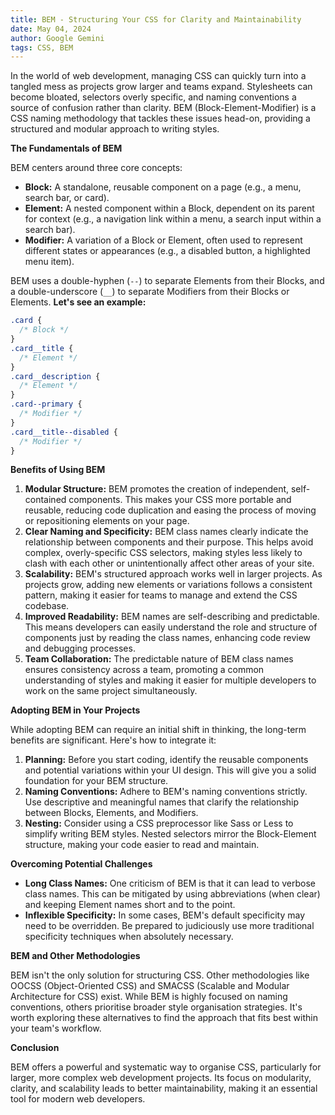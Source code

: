```yaml
---
title: BEM - Structuring Your CSS for Clarity and Maintainability
date: May 04, 2024
author: Google Gemini
tags: CSS, BEM
---
```


In the world of web development, managing CSS can quickly turn into a tangled mess as projects grow larger and teams expand. Stylesheets can become bloated, selectors overly specific, and naming conventions a source of confusion rather than clarity. BEM (Block-Element-Modifier) is a CSS naming methodology that tackles these issues head-on, providing a structured and modular approach to writing styles.

**The Fundamentals of BEM**

BEM centers around three core concepts:

- **Block:** A standalone, reusable component on a page (e.g., a menu, search bar, or card).
- **Element:** A nested component within a Block, dependent on its parent for context (e.g., a navigation link within a menu, a search input within a search bar).
- **Modifier:** A variation of a Block or Element, often used to represent different states or appearances (e.g., a disabled button, a highlighted menu item).

BEM uses a double-hyphen (`--`) to separate Elements from their Blocks, and a double-underscore (`__`) to separate Modifiers from their Blocks or Elements. **Let's see an example:**

```css
.card {
  /* Block */
}
.card__title {
  /* Element */
}
.card__description {
  /* Element */
}
.card--primary {
  /* Modifier */
}
.card__title--disabled {
  /* Modifier */
}
```

**Benefits of Using BEM**

1. **Modular Structure:** BEM promotes the creation of independent, self-contained components. This makes your CSS more portable and reusable, reducing code duplication and easing the process of moving or repositioning elements on your page.
2. **Clear Naming and Specificity:** BEM class names clearly indicate the relationship between components and their purpose. This helps avoid complex, overly-specific CSS selectors, making styles less likely to clash with each other or unintentionally affect other areas of your site.
3. **Scalability:** BEM's structured approach works well in larger projects. As projects grow, adding new elements or variations follows a consistent pattern, making it easier for teams to manage and extend the CSS codebase.
4. **Improved Readability:** BEM names are self-describing and predictable. This means developers can easily understand the role and structure of components just by reading the class names, enhancing code review and debugging processes.
5. **Team Collaboration:** The predictable nature of BEM class names ensures consistency across a team, promoting a common understanding of styles and making it easier for multiple developers to work on the same project simultaneously.

**Adopting BEM in Your Projects**

While adopting BEM can require an initial shift in thinking, the long-term benefits are significant. Here's how to integrate it:

1. **Planning:** Before you start coding, identify the reusable components and potential variations within your UI design. This will give you a solid foundation for your BEM structure.
2. **Naming Conventions:** Adhere to BEM's naming conventions strictly. Use descriptive and meaningful names that clarify the relationship between Blocks, Elements, and Modifiers.
3. **Nesting:** Consider using a CSS preprocessor like Sass or Less to simplify writing BEM styles. Nested selectors mirror the Block-Element structure, making your code easier to read and maintain.

**Overcoming Potential Challenges**

- **Long Class Names:** One criticism of BEM is that it can lead to verbose class names. This can be mitigated by using abbreviations (when clear) and keeping Element names short and to the point.
- **Inflexible Specificity:** In some cases, BEM's default specificity may need to be overridden. Be prepared to judiciously use more traditional specificity techniques when absolutely necessary.

**BEM and Other Methodologies**

BEM isn't the only solution for structuring CSS. Other methodologies like OOCSS (Object-Oriented CSS) and SMACSS (Scalable and Modular Architecture for CSS) exist. While BEM is highly focused on naming conventions, others prioritise broader style organisation strategies. It's worth exploring these alternatives to find the approach that fits best within your team's workflow.

**Conclusion**

BEM offers a powerful and systematic way to organise CSS, particularly for larger, more complex web development projects. Its focus on modularity, clarity, and scalability leads to better maintainability, making it an essential tool for modern web developers.
